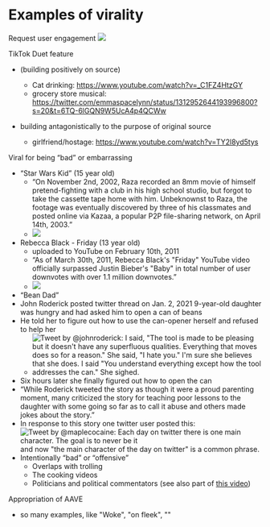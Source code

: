 # Examples of virality

Request user engagement
[![](reply_tweet_viral.png)](https://twitter.com/historyadjunct/status/1477282737430147073?s=20)

TikTok Duet feature
- (building positively on source)
  - Cat drinking: https://www.youtube.com/watch?v=_C1FZ4HtzGY
  - grocery store musical: https://twitter.com/emmaspacelynn/status/1312952644193996800?s=20&t=6TQ-6lGQN9W5UcA4p4QCWw

- building antagonistically to the purpose of original source
  - girlfriend/hostage: https://www.youtube.com/watch?v=TY2l8yd5tys

Viral for being “bad” or embarrassing
- “Star Wars Kid” (15 year old)
  - “On November 2nd, 2002, Raza recorded an 8mm movie of himself pretend-fighting with a club in his high school studio, but forgot to take the cassette tape home with him. Unbeknownst to Raza, the footage was eventually discovered by three of his classmates and posted online via Kazaa, a popular P2P file-sharing network, on April 14th, 2003.”
  - ![](star_wars_kid.png)
- Rebecca Black - Friday (13 year old)
  - uploaded to YouTube on February 10th, 2011
  - “As of March 30th, 2011, Rebecca Black's "Friday" YouTube video officially surpassed Justin Bieber's "Baby" in total number of user downvotes with over 1.1 million downvotes.”
  -  ![](rebecca_black.png)
- “Bean Dad”
 - John Roderick posted twitter thread on Jan. 2, 2021
9-year-old daughter was hungry and had asked him to open a can of beans
  - He told her to figure out how to use the can-opener herself and refused to help her
    - ![Tweet by @johnroderick: I said, "The tool is made to be pleasing but it doesn't have any superfluous qualities. Everything that moves does so for a reason." She said, "I hate you." I'm sure she believes that she does. I said "You understand everything except how the tool addresses the can." She sighed.](bean_dad.png)
  - Six hours later she finally figured out how to open the can
  - “While Roderick tweeted the story as though it were a proud parenting moment, many criticized the story for teaching poor lessons to the daughter with some going so far as to call it abuse and others made jokes about the story.”
  - In response to this story one twitter user posted this: ![Tweet by @maplecocaine: Each day on twitter there is one main character. The goal is to never be it](main_character.png) and now "the main character of the day on twitter" is a common phrase.
- Intentionally “bad” or “offensive”
  - Overlaps with trolling
  - The cooking videos
  - Politicians and political commentators (see also part of [this video](https://www.youtube.com/watch?v=Gq0ZHgKT2tc&t=345s))

Appropriation of AAVE
- so many examples, like "Woke", "on fleek", ""
